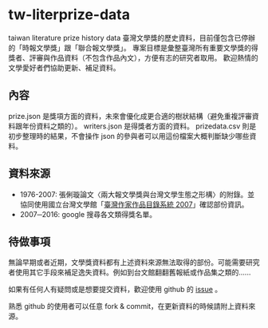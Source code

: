 # tw-literprize-data
taiwan literature prize history data
臺灣文學獎的歷史資料，目前僅包含已停辦的「時報文學獎」跟「聯合報文學獎」。
專案目標是彙整臺灣所有重要文學獎的得獎者、評審與作品資料（不包含作品內文），方便有志的研究者取用。
歡迎熱情的文學愛好者們協助更新、補足資料。

## 內容
prize.json 是獎項方面的資料，未來會優化成更合適的樹狀結構（避免重複評審資料跟年份資料之類的）。
writers.json 是得獎者方面的資料。
prizedata.csv 則是初步整理時的結果，不會操作 json 的參與者可以用這份檔案大概判斷缺少哪些資料。

## 資料來源

- 1976-2007: 張俐璇論文〈兩大報文學獎與台灣文學生態之形構〉的附錄。並協同使用國立台灣文學館「[臺灣作家作品目錄系統 2007](http://www3.nmtl.gov.tw/Writer2/)」確認部份資訊。
- 2007─2016: google 搜尋各文類得獎名單。

## 待做事項
無論早期或者近期，文學獎資料都有上述資料來源無法取得的部份。可能需要研究者使用其它手段來補足逸失資料。例如到台文館翻翻舊報紙或作品集之類的......

如果有任何人有疑問或是想要提交資料，歡迎使用 github 的 [issue](https://github.com/Anonymous-Readers/tw-literprize-data/issues) 。

熟悉 github 的使用者可以任意 fork & commit，在更新資料的時候請附上資料來源。
